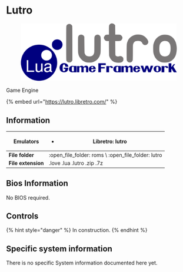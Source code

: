 # Lutro

<div align="left">

<figure><img src="https://raw.githubusercontent.com/fabricecaruso/es-theme-carbon/52ff37c9e265587d006945a2ba695b5a962b3a3d/art/logos/lutro.svg" alt=""><figcaption></figcaption></figure>

</div>

Game Engine

{% embed url="https://lutro.libretro.com/" %}

## Information

| **Emulators**      | <ul><li>Libretro: lutro</li></ul>                      |
| ------------------ | ------------------------------------------------------ |
| **File folder**    | :open\_file\_folder: roms \ :open\_file\_folder: lutro |
| **File extension** | .love .lua .lutro .zip .7z                             |

## Bios Information

No BIOS required.

## Controls

{% hint style="danger" %}
In construction.
{% endhint %}

## Specific system information

There is no specific System information documented here yet.
